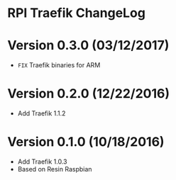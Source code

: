 RPI Traefik ChangeLog
=================================

# Version 0.3.0 (03/12/2017)

- `FIX` Traefik binaries for ARM

# Version 0.2.0 (12/22/2016)

- Add Traefik 1.1.2

# Version 0.1.0 (10/18/2016)

- Add Traefik 1.0.3
- Based on Resin Raspbian
